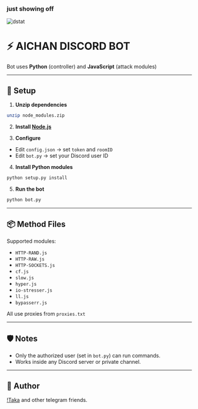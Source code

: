 ### just showing off
![dstat](https://i.ibb.co/5gbDMDm8/1757331567742.jpg)

# ⚡ AICHAN DISCORD BOT  

Bot uses **Python** (controller) and **JavaScript** (attack modules)

---

## 🚀 Setup

1. **Unzip dependencies**
```bash
unzip node_modules.zip
```

2. **Install [Node.js](https://nodejs.org)**

3. **Configure**
- Edit `config.json` → set `token` and `roomID`
- Edit `bot.py` → set your Discord user ID

4. **Install Python modules**
```bash
python setup.py install
```

5. **Run the bot**
```bash
python bot.py
```

---

## 📦 Method Files

Supported modules:
- `HTTP-RAND.js`
- `HTTP-RAW.js`
- `HTTP-SOCKETS.js`
- `cf.js`
- `slow.js`
- `hyper.js`
- `io-stresser.js`
- `ll.js`
- `bypasserr.js`

All use proxies from `proxies.txt`

---

## 🛡️ Notes

- Only the authorized user (set in `bot.py`) can run commands.
- Works inside any Discord server or private channel.

---

## 👑 Author

[!Taka](https://github.com/Takawell/) and other telegram friends.
